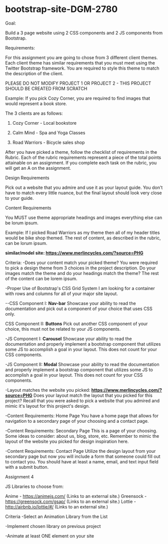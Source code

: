 # bootstrap-site-DGM-2780

Goal:

Build a 3 page website using 2 CSS components and 2 JS components from Bootstrap.

 

Requirements:

For this assignment you are going to chose from 3 different client themes.  Each client theme has similar requirements that you must meet using the Twitter Bootstrap framework.  You are required to style this theme to match the description of the client.

PLEASE DO NOT MODIFY PROJECT 1 OR PROJECT 2 - THIS PROJECT SHOULD BE CREATED FROM SCRATCH

Example:  If you pick Cozy Corner, you are required to find images that would represent a book store.  

The 3 clients are as follows:

1. Cozy Corner - Local bookstore

2. Calm Mind - Spa and Yoga Classes

3. Road Warriors - Bicycle sales shop 

After you have picked a theme, follow the checklist of requirements in the Rubric.  Each of the rubric requirements represent a piece of the total points attainable on an assignment.  If you complete each task on the rubric, you will get an A on the assignment.  

Design Requirements

Pick out a website that you admire and use it as your layout guide.  You don't have to match every little nuance, but the final layout should look very close to your guide.

Content Requirements

You MUST use theme appropriate headings and images everything else can be lorum ipsum.

Example:  If I picked Road Warriors as my theme then all of my header titles would be bike shop themed.  The rest of content, as described in the rubric, can be lorum ipsum.


**similar/model site:  https://www.merlincycles.com/?source=PHG**
 

Criteria:
-Does your content match your picked theme?
You were required to pick a design theme from 3 choices in the project description. Do your images match the theme and do your headings match the theme? The rest of the content can be lorem ipsum.

-Proper Use of Bootstrap's CSS Grid System
I am looking for a container with rows and columns for all of your major site layout.

--CSS Component I: **Nav-bar**
Showcase your ability to read the documentation and pick out a component of your choice that uses CSS only.

CSS Component II: **Buttons**
Pick out another CSS component of your choice, this must not be related to your JS components.

-JS Component I: **Carousel**
Showcase your ability to read the documentation and properly implement a bootstrap component that utilizes some JS to accomplish a goal in your layout. This does not count for your CSS components.

-JS Component II: **Modal**
Showcase your ability to read the documentation and properly implement a bootstrap component that utilizes some JS to accomplish a goal in your layout. This does not count for your CSS components.

-Layout matches the website you picked: **https://www.merlincycles.com/?source=PHG**
Does your layout match the layout that you picked for this project? Recall that you were asked to pick a website that you admired and mimic it's layout for this project's design.

-Content Requirements: Home Page
You have a home page that allows for navigation to a secondary page of your choosing and a contact page.

-Content Requirements: Secondary Page
This is a page of your choosing. Some ideas to consider: about us, blog, store, etc. Remember to mimic the layout of the website you picked for design inspiration here.

-Content Requirements: Contact Page
Utilize the design layout from your secondary page but now you will include a form that someone could fill out to contact you. You should have at least a name, email, and text input field with a submit button.



Assignment 4

JS Libraries to choose from:

Anime - https://animejs.com/ (Links to an external site.)
Greensock - https://greensock.com/gsap/ (Links to an external site.)
Lottie - http://airbnb.io/lottie/#/ (Links to an external site.)


Criteria
-Select an Animation Library from the List

-Implement chosen library on previous project

-Animate at least ONE element on your site